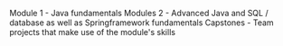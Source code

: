 Module 1 - Java fundamentals
Modules 2 - Advanced Java and SQL / database as well as Springframework fundamentals
Capstones - Team projects that make use of the module's skills
